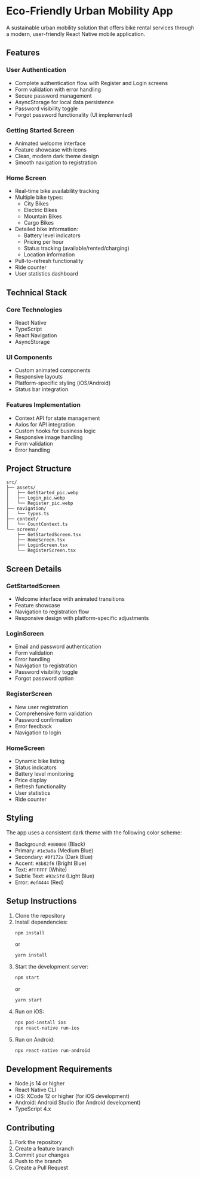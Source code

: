 # Eco-Friendly Urban Mobility App

A sustainable urban mobility solution that offers bike rental services through a modern, user-friendly React Native mobile application.

## Features

### User Authentication
- Complete authentication flow with Register and Login screens
- Form validation with error handling
- Secure password management
- AsyncStorage for local data persistence
- Password visibility toggle
- Forgot password functionality (UI implemented)

### Getting Started Screen
- Animated welcome interface
- Feature showcase with icons
- Clean, modern dark theme design
- Smooth navigation to registration

### Home Screen
- Real-time bike availability tracking
- Multiple bike types:
  - City Bikes
  - Electric Bikes
  - Mountain Bikes
  - Cargo Bikes
- Detailed bike information:
  - Battery level indicators
  - Pricing per hour
  - Status tracking (available/rented/charging)
  - Location information
- Pull-to-refresh functionality
- Ride counter
- User statistics dashboard

## Technical Stack

### Core Technologies
- React Native
- TypeScript
- React Navigation
- AsyncStorage

### UI Components
- Custom animated components
- Responsive layouts
- Platform-specific styling (iOS/Android)
- Status bar integration

### Features Implementation
- Context API for state management
- Axios for API integration
- Custom hooks for business logic
- Responsive image handling
- Form validation
- Error handling

## Project Structure

```
src/
├── assets/
│   ├── GetStarted_pic.webp
│   ├── Login_pic.webp
│   └── Register_pic.webp
├── navigation/
│   └── types.ts
├── context/
│   └── CountContext.ts
└── screens/
    ├── GetStartedScreen.tsx
    ├── HomeScreen.tsx
    ├── LoginScreen.tsx
    └── RegisterScreen.tsx
```

## Screen Details

### GetStartedScreen
- Welcome interface with animated transitions
- Feature showcase
- Navigation to registration flow
- Responsive design with platform-specific adjustments

### LoginScreen
- Email and password authentication
- Form validation
- Error handling
- Navigation to registration
- Password visibility toggle
- Forgot password option

### RegisterScreen
- New user registration
- Comprehensive form validation
- Password confirmation
- Error feedback
- Navigation to login

### HomeScreen
- Dynamic bike listing
- Status indicators
- Battery level monitoring
- Price display
- Refresh functionality
- User statistics
- Ride counter

## Styling

The app uses a consistent dark theme with the following color scheme:
- Background: `#000000` (Black)
- Primary: `#1e3a8a` (Medium Blue)
- Secondary: `#0f172a` (Dark Blue)
- Accent: `#3b82f6` (Bright Blue)
- Text: `#FFFFFF` (White)
- Subtle Text: `#93c5fd` (Light Blue)
- Error: `#ef4444` (Red)

## Setup Instructions

1. Clone the repository
2. Install dependencies:
   ```bash
   npm install
   ```
   or
   ```bash
   yarn install
   ```
3. Start the development server:
   ```bash
   npm start
   ```
   or
   ```bash
   yarn start
   ```
4. Run on iOS:
   ```bash
   npx pod-install ios
   npx react-native run-ios
   ```
5. Run on Android:
   ```bash
   npx react-native run-android
   ```

## Development Requirements

- Node.js 14 or higher
- React Native CLI
- iOS: XCode 12 or higher (for iOS development)
- Android: Android Studio (for Android development)
- TypeScript 4.x

## Contributing

1. Fork the repository
2. Create a feature branch
3. Commit your changes
4. Push to the branch
5. Create a Pull Request
